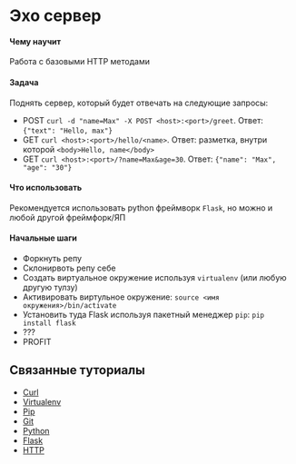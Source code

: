 # Эхо сервер

#### Чему научит

Работа с базовыми HTTP методами

#### Задача

Поднять сервер, который будет отвечать на следующие запросы:

- POST `curl -d "name=Max" -X POST <host>:<port>/greet`. Ответ: `{"text": "Hello, max"}`
- GET `curl <host>:<port>/hello/<name>`. Ответ: разметка, внутри которой `<body>Hello, name</body>`
- GET `curl <host>:<port>/?name=Max&age=30`. Ответ: `{"name": "Max", "age": "30"}`

#### Что использовать

Рекомендуется использовать python фреймворк `Flask`, но можно и любой другой фреймфорк/ЯП

#### Начальные шаги

- Форкнуть репу
- Склонирвоть репу себе
- Создать виртуальное окружение используя `virtualenv` (или любую другую тулзу)
- Активировать виртульное окружение: `source <имя окружения>/bin/activate`
- Установить туда Flask используя пакетный менеджер `pip`: `pip install flask`
- ???
- PROFIT 

## Связанные туториалы

- [Curl](https://juniorlab.ru/tutorials/curl)
- [Virtualenv](https://juniorlab.ru/tutorials/virtualenv)
- [Pip](https://juniorlab.ru/tutorials/pip)
- [Git](https://juniorlab.ru/tutorials/git)
- [Python](https://juniorlab.ru/tutorials/python)
- [Flask](https://juniorlab.ru/tutorials/flask)
- [HTTP](https://juniorlab.ru/tutorials/http)





